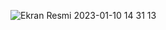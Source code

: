 
![Ekran Resmi 2023-01-10 14 31 13](https://user-images.githubusercontent.com/13710309/211541049-234b6aa8-b1d3-4475-978f-4d49f6edbffb.png)
